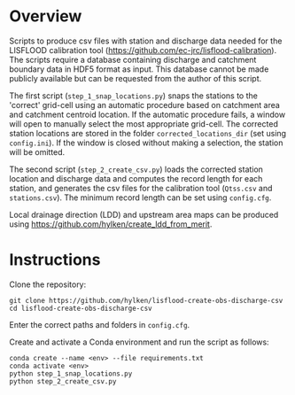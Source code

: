 # Overview

Scripts to produce csv files with station and discharge data needed for the LISFLOOD calibration tool (https://github.com/ec-jrc/lisflood-calibration). The scripts require a database containing discharge and catchment boundary data in HDF5 format as input. This database cannot be made publicly available but can be requested from the author of this script.

The first script (`step_1_snap_locations.py`) snaps the stations to the 'correct' grid-cell using an automatic procedure based on catchment area and catchment centroid location. If the automatic procedure fails, a window will open to manually select the most appropriate grid-cell. The corrected station locations are stored in the folder `corrected_locations_dir` (set using `config.ini`). If the window is closed without making a selection, the station will be omitted.

The second script (`step_2_create_csv.py`) loads the corrected station location and discharge data and computes the record length for each station, and generates the csv files for the calibration tool (`Qtss.csv` and `stations.csv`). The minimum record length can be set using `config.cfg`. 

Local drainage direction (LDD) and upstream area maps can be produced using https://github.com/hylken/create_ldd_from_merit.

# Instructions

Clone the repository:
```
git clone https://github.com/hylken/lisflood-create-obs-discharge-csv
cd lisflood-create-obs-discharge-csv
```
Enter the correct paths and folders in `config.cfg`.

Create and activate a Conda environment and run the script as follows:
```
conda create --name <env> --file requirements.txt
conda activate <env>
python step_1_snap_locations.py
python step_2_create_csv.py
```

